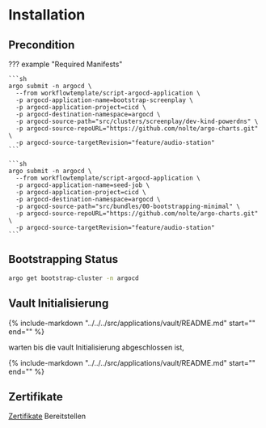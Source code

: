 # Installation


## Precondition


??? example "Required Manifests"

    ```sh
    argo submit -n argocd \
      --from workflowtemplate/script-argocd-application \
      -p argocd-application-name=bootstrap-screenplay \
      -p argocd-application-project=cicd \
      -p argocd-destination-namespace=argocd \
      -p argocd-source-path="src/clusters/screenplay/dev-kind-powerdns" \
      -p argocd-source-repoURL="https://github.com/nolte/argo-charts.git" \
      -p argocd-source-targetRevision="feature/audio-station"
    ```
    
    ```sh
    argo submit -n argocd \
      --from workflowtemplate/script-argocd-application \
      -p argocd-application-name=seed-job \
      -p argocd-application-project=cicd \
      -p argocd-destination-namespace=argocd \
      -p argocd-source-path="src/bundles/00-bootstrapping-minimal" \
      -p argocd-source-repoURL="https://github.com/nolte/argo-charts.git" \
      -p argocd-source-targetRevision="feature/audio-station"
    ```


## Bootstrapping Status

```sh
argo get bootstrap-cluster -n argocd
```

## Vault Initialisierung


{%
   include-markdown "../../../src/applications/vault/README.md"
   start="<!--vault-init-start-->"
   end="<!--vault-init-end-->"
%}

warten bis die vault Initialisierung abgeschlossen ist,
   
{%
   include-markdown "../../../src/applications/vault/README.md"
   start="<!--vault-init-job-start-->"
   end="<!--vault-init-job-end-->"
%}

## Zertifikate 

[Zertifikate](services/certificates.md#bereitstellung) Bereitstellen 

 